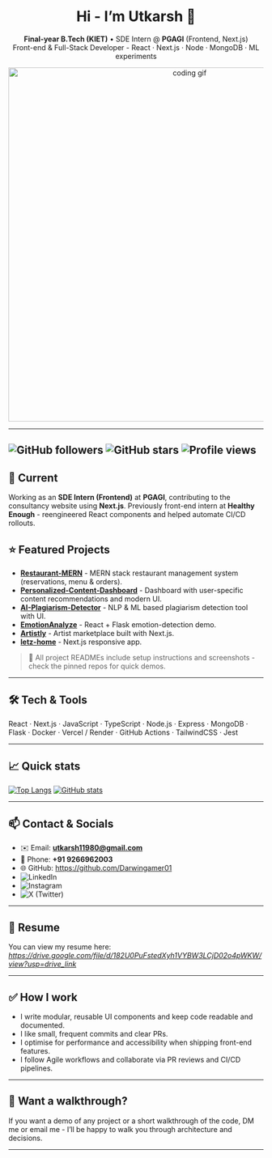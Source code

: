 <div align="center">

# Hi - I’m Utkarsh 👋  
**Final-year B.Tech (KIET)** • SDE Intern @ **PGAGI** (Frontend, Next.js)  
Front-end & Full-Stack Developer - React · Next.js · Node · MongoDB · ML experiments

<img src="https://user-images.githubusercontent.com/74038190/212741999-016fddbd-617a-4448-8042-0ecf907aea25.gif" alt="coding gif" width="700"/>

</div>

---
![GitHub followers](https://img.shields.io/github/followers/Darwingamer01?label=Follow&style=social)
![GitHub stars](https://img.shields.io/github/stars/Darwingamer01?style=social)
![Profile views](https://komarev.com/ghpvc/?username=Darwingamer01&label=Profile%20views&color=0e75b6&style=flat)
---

## 🔭 Current
Working as an **SDE Intern (Frontend)** at **PGAGI**, contributing to the consultancy website using **Next.js**. Previously front-end intern at **Healthy Enough** - reengineered React components and helped automate CI/CD rollouts.

## ⭐ Featured Projects

- **[Restaurant-MERN](https://github.com/Darwingamer01/Restaurant-MERN)** - MERN stack restaurant management system (reservations, menu & orders).  
- **[Personalized-Content-Dashboard](https://github.com/Darwingamer01/personalized-content-dashboard)** - Dashboard with user-specific content recommendations and modern UI.  
- **[AI-Plagiarism-Detector](https://github.com/Darwingamer01/AI-Plagiarism-Detector)** - NLP & ML based plagiarism detection tool with UI.  
- **[EmotionAnalyze](https://github.com/Darwingamer01/EmotionAnalyze)** - React + Flask emotion-detection demo.  
- **[Artistly](https://github.com/Darwingamer01/Artistly)** - Artist marketplace built with Next.js.  
- **[letz-home](https://github.com/Darwingamer01/letz-home)** - Next.js responsive app.

> 🔗 All project READMEs include setup instructions and screenshots - check the pinned repos for quick demos.

---

## 🛠️ Tech & Tools
React · Next.js · JavaScript · TypeScript · Node.js · Express · MongoDB · Flask · Docker · Vercel / Render · GitHub Actions · TailwindCSS · Jest

---

## 📈 Quick stats
[![Top Langs](https://github-readme-stats.vercel.app/api/top-langs/?username=Darwingamer01&layout=compact)](https://github.com/Darwingamer01)
[![GitHub stats](https://github-readme-stats.vercel.app/api?username=Darwingamer01&show_icons=true&count_private=true&line_height=24)](https://github.com/Darwingamer01)

---

## 📫 Contact & Socials
- ✉️ Email: **utkarsh11980@gmail.com**  
- 📱 Phone: **+91 9266962003**
- 🌐 GitHub: https://github.com/Darwingamer01
- ![LinkedIn](https://img.shields.io/badge/LinkedIn-Connect-blue?logo=linkedin&style=for-the-badge&link=https://www.linkedin.com/in/utkarsh-choudhary-999965289/)
- ![Instagram](https://img.shields.io/badge/Instagram-Follow-red?logo=instagram&style=for-the-badge&link=https://www.instagram.com/utkarsh_choudhary_03/)
- ![X (Twitter)](https://img.shields.io/badge/Twitter-Follow-black?logo=twitter&style=for-the-badge&link=https://x.com/UChoudhary85651)

---

## 📄 Resume
You can view my resume here: *https://drive.google.com/file/d/182U0PuFstedXyh1VYBW3LCjD02o4pWKW/view?usp=drive_link*  

---

## ✅ How I work
- I write modular, reusable UI components and keep code readable and documented.  
- I like small, frequent commits and clear PRs.  
- I optimise for performance and accessibility when shipping front-end features.  
- I follow Agile workflows and collaborate via PR reviews and CI/CD pipelines.

---

## 🎯 Want a walkthrough?
If you want a demo of any project or a short walkthrough of the code, DM me or email me - I’ll be happy to walk you through architecture and decisions.

---

